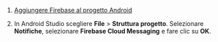 1. [Aggiungere Firebase al progetto Android](https://firebase.google.com/docs/android/setup)

2. In Android Studio scegliere **File** > **Struttura progetto**. Selezionare **Notifiche**, selezionare **Firebase Cloud Messaging** e fare clic su **OK**.
